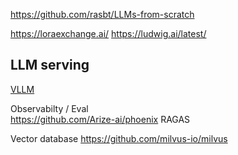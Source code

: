 
https://github.com/rasbt/LLMs-from-scratch

https://loraexchange.ai/
https://ludwig.ai/latest/

## LLM serving 
[VLLM](https://github.com/vllm-project/vllm) 


Observabilty / Eval  
https://github.com/Arize-ai/phoenix
RAGAS 



Vector database 
https://github.com/milvus-io/milvus